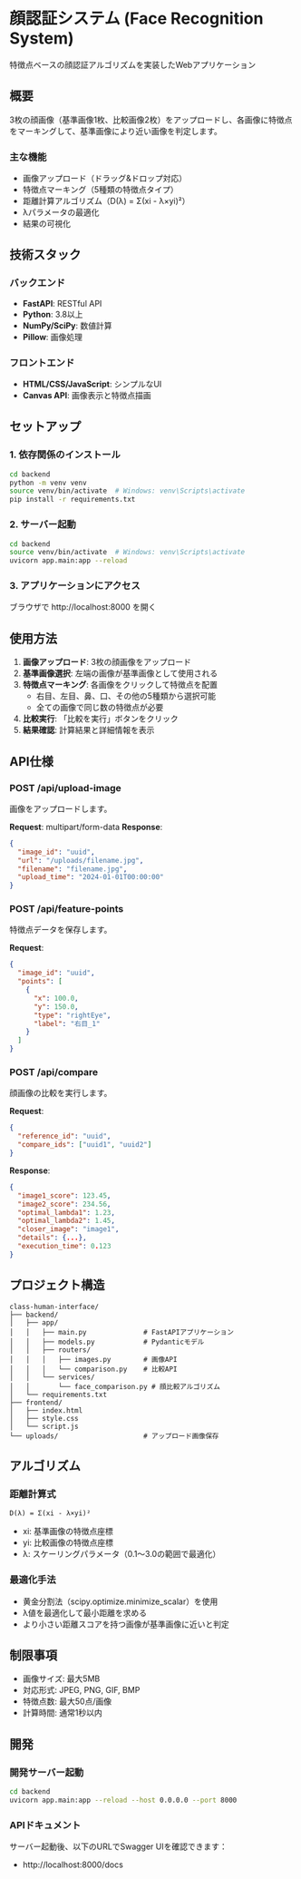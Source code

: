 # 顔認証システム (Face Recognition System)

特徴点ベースの顔認証アルゴリズムを実装したWebアプリケーション

## 概要

3枚の顔画像（基準画像1枚、比較画像2枚）をアップロードし、各画像に特徴点をマーキングして、基準画像により近い画像を判定します。

### 主な機能

- 画像アップロード（ドラッグ&ドロップ対応）
- 特徴点マーキング（5種類の特徴点タイプ）
- 距離計算アルゴリズム（D(λ) = Σ(xi - λ×yi)²）
- λパラメータの最適化
- 結果の可視化

## 技術スタック

### バックエンド
- **FastAPI**: RESTful API
- **Python**: 3.8以上
- **NumPy/SciPy**: 数値計算
- **Pillow**: 画像処理

### フロントエンド
- **HTML/CSS/JavaScript**: シンプルなUI
- **Canvas API**: 画像表示と特徴点描画

## セットアップ

### 1. 依存関係のインストール

```bash
cd backend
python -m venv venv
source venv/bin/activate  # Windows: venv\Scripts\activate
pip install -r requirements.txt
```

### 2. サーバー起動

```bash
cd backend
source venv/bin/activate  # Windows: venv\Scripts\activate
uvicorn app.main:app --reload
```

### 3. アプリケーションにアクセス

ブラウザで http://localhost:8000 を開く

## 使用方法

1. **画像アップロード**: 3枚の顔画像をアップロード
2. **基準画像選択**: 左端の画像が基準画像として使用される
3. **特徴点マーキング**: 各画像をクリックして特徴点を配置
   - 右目、左目、鼻、口、その他の5種類から選択可能
   - 全ての画像で同じ数の特徴点が必要
4. **比較実行**: 「比較を実行」ボタンをクリック
5. **結果確認**: 計算結果と詳細情報を表示

## API仕様

### POST /api/upload-image
画像をアップロードします。

**Request**: multipart/form-data
**Response**: 
```json
{
  "image_id": "uuid",
  "url": "/uploads/filename.jpg",
  "filename": "filename.jpg",
  "upload_time": "2024-01-01T00:00:00"
}
```

### POST /api/feature-points
特徴点データを保存します。

**Request**:
```json
{
  "image_id": "uuid",
  "points": [
    {
      "x": 100.0,
      "y": 150.0,
      "type": "rightEye",
      "label": "右目_1"
    }
  ]
}
```

### POST /api/compare
顔画像の比較を実行します。

**Request**:
```json
{
  "reference_id": "uuid",
  "compare_ids": ["uuid1", "uuid2"]
}
```

**Response**:
```json
{
  "image1_score": 123.45,
  "image2_score": 234.56,
  "optimal_lambda1": 1.23,
  "optimal_lambda2": 1.45,
  "closer_image": "image1",
  "details": {...},
  "execution_time": 0.123
}
```

## プロジェクト構造

```
class-human-interface/
├── backend/
│   ├── app/
│   │   ├── main.py              # FastAPIアプリケーション
│   │   ├── models.py            # Pydanticモデル
│   │   ├── routers/
│   │   │   ├── images.py        # 画像API
│   │   │   └── comparison.py    # 比較API
│   │   └── services/
│   │       └── face_comparison.py # 顔比較アルゴリズム
│   └── requirements.txt
├── frontend/
│   ├── index.html
│   ├── style.css
│   └── script.js
└── uploads/                     # アップロード画像保存
```

## アルゴリズム

### 距離計算式
```
D(λ) = Σ(xi - λ×yi)²
```

- xi: 基準画像の特徴点座標
- yi: 比較画像の特徴点座標
- λ: スケーリングパラメータ（0.1〜3.0の範囲で最適化）

### 最適化手法
- 黄金分割法（scipy.optimize.minimize_scalar）を使用
- λ値を最適化して最小距離を求める
- より小さい距離スコアを持つ画像が基準画像に近いと判定

## 制限事項

- 画像サイズ: 最大5MB
- 対応形式: JPEG, PNG, GIF, BMP
- 特徴点数: 最大50点/画像
- 計算時間: 通常1秒以内

## 開発

### 開発サーバー起動
```bash
cd backend
uvicorn app.main:app --reload --host 0.0.0.0 --port 8000
```

### APIドキュメント
サーバー起動後、以下のURLでSwagger UIを確認できます：
- http://localhost:8000/docs